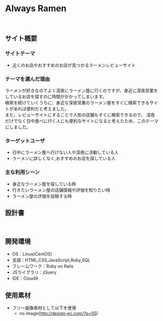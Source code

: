 # Always Ramen
​
## サイト概要
### サイトテーマ
<!--何を『目的』とし、どのような『分類』なのかを簡潔に書く-->
 - 近くのお店やおすすめのお店が見つかるラーメンレビューサイト
​
### テーマを選んだ理由
<!--なぜこのようなテーマにしたかを説明する-->
ラーメンが好きなのでよく深夜にラーメン屋に行くのですが、身近に深夜営業をしているお店を探すのに時間がかかってしまいます。<br>
検索を続けていくうちに、身近な深夜営業のラーメン屋をすぐに検索できるサイトがあれば便利だと考えました。<br>
また、レビューサイトにすることで人気の店舗もすぐに検索できるので、
深夜だけでなく日中食べに行く人にも便利なサイトになると考えたため、このテーマにしました。

### ターゲットユーザ
<!--誰に使ってもらうかを具体的に記載する-->
 - 日中にラーメン屋へ行けない人や深夜に活動している人
 - ラーメンに詳しくなく,おすすめのお店を探している人
​
### 主な利用シーン
<!--どのような時に使うのかの状況を記載すること-->
 - 身近なラーメン屋を探している時
 - 行きたいラーメン屋の店舗情報や評価を知りたい時
 - ラーメン屋の評価を投稿する時
​
## 設計書
<!--テーマを設定・提出する時点では不要です-->
​
## 開発環境
- OS：Linux(CentOS)
- 言語：HTML,CSS,JavaScript,Ruby,SQL
- フレームワーク：Ruby on Rails
- JSライブラリ：jQuery
- IDE：Cloud9
​
## 使用素材
- フリー画像素材として以下を使用
    - no image(http://design-ec.com/?p=55)
<!--外部サービスの画像素材・音声素材を使用した場合は、必ずサービス名とURLを明記してください。-->
<!--アプリケーションの実装に使用したgem/bootstrapのリファレンスなどの記載は不要です。-->
<!--使用しない場合は、使用素材の項目をREADMEから削除してください。-->
<!--折りたたむ-->